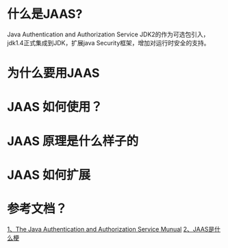 # 什么是JAAS?
   Java Authentication and Authorization Service JDK2的作为可选包引入，jdk1.4正式集成到JDK，扩展java Security框架，增加对运行时安全的支持。
 
# 为什么要用JAAS

# JAAS 如何使用？

# JAAS 原理是什么样子的

# JAAS 如何扩展

# 参考文档？
[1、The Java Authentication and Authorization Service Munual](https://docs.oracle.com/javase/8/docs/technotes/guides/security/jaas/JAASRefGuide.html)
[2、JAAS是什么梗](https://blog.csdn.net/program_developer/article/details/78795922)

